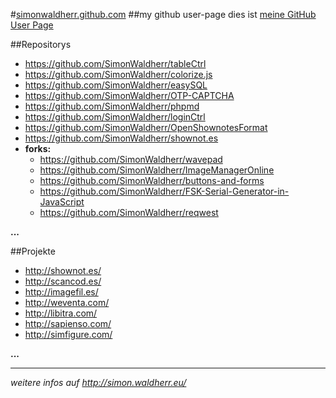 #[simonwaldherr.github.com](http://simonwaldherr.github.com/)
##my github user-page
dies ist [meine GitHub User Page](http://simonwaldherr.github.com/)

##Repositorys

* <https://github.com/SimonWaldherr/tableCtrl>
* <https://github.com/SimonWaldherr/colorize.js>
* <https://github.com/SimonWaldherr/easySQL>
* <https://github.com/SimonWaldherr/OTP-CAPTCHA>
* <https://github.com/SimonWaldherr/phpmd>
* <https://github.com/SimonWaldherr/loginCtrl>
* <https://github.com/SimonWaldherr/OpenShownotesFormat>
* <https://github.com/SimonWaldherr/shownot.es>
* **forks:**
	* <https://github.com/SimonWaldherr/wavepad>
	* <https://github.com/SimonWaldherr/ImageManagerOnline>
	* <https://github.com/SimonWaldherr/buttons-and-forms>
	* <https://github.com/SimonWaldherr/FSK-Serial-Generator-in-JavaScript>
	* <https://github.com/SimonWaldherr/reqwest>

**...**

##Projekte

* <http://shownot.es/>
* <http://scancod.es/>
* <http://imagefil.es/>
* <http://weventa.com/>
* <http://libitra.com/>
* <http://sapienso.com/>
* <http://simfigure.com/>

**...** 

---

*weitere infos auf <http://simon.waldherr.eu/>*